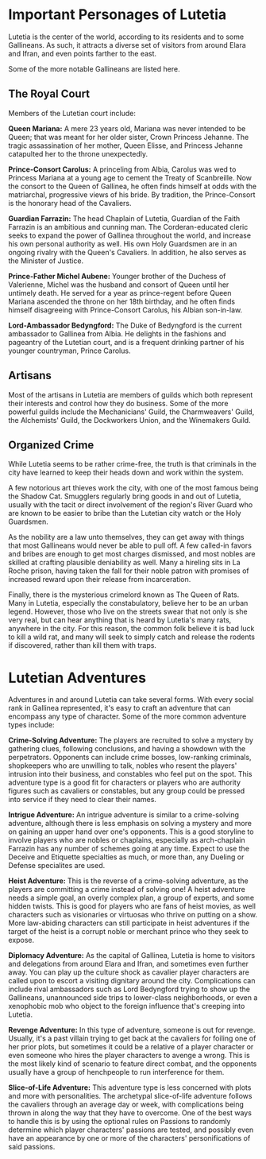 # Important Personages of Lutetia

Lutetia is the center of the world, according to its residents and to some Gallineans. As such, it
attracts a diverse set of visitors from around Elara and Ifran, and even points farther to the east.

Some of the more notable Gallineans are listed here.

## The Royal Court

Members of the Lutetian court include:

**Queen Mariana:** A mere 23 years old, Mariana was never intended to be
Queen; that was meant for her older sister, Crown Princess Jehanne. The
tragic assassination of her mother, Queen Elisse, and Princess Jehanne
catapulted her to the throne unexpectedly. 

**Prince-Consort Carolus:** A princeling from Albia, Carolus was wed to
Princess Mariana at a young age to cement the Treaty of Scanbreille. Now
the consort to the Queen of Gallinea, he often finds himself at odds
with the matriarchal, progressive views of his bride. By tradition, the
Prince-Consort is the honorary head of the Cavaliers.

**Guardian Farrazin:** The head Chaplain of Lutetia, Guardian of the Faith
Farrazin is an ambitious and cunning man. The Corderan-educated cleric
seeks to expand the power of Gallinea throughout the world, and increase
his own personal authority as well. His own Holy Guardsmen are in an
ongoing rivalry with the Queen's Cavaliers. In addition, he also serves as
the Minister of Justice.

**Prince-Father Michel Aubene:** Younger brother of the Duchess of
Valerienne, Michel was the husband and consort of Queen until her
untimely death. He served for a year as prince-regent before Queen
Mariana ascended the throne on her 18th birthday, and he often finds
himself disagreeing with Prince-Consort Carolus, his Albian son-in-law.

**Lord-Ambassador Bedyngford:** The Duke of Bedyngford is the current
ambassador to Gallinea from Albia. He delights in the fashions and
pageantry of the Lutetian court, and is a frequent drinking partner of
his younger countryman, Prince Carolus.

## Artisans

Most of the artisans in Lutetia are members of guilds which both represent
their interests and control how they do business. Some of the more powerful
guilds include the Mechanicians' Guild, the Charmweavers' Guild, the 
Alchemists' Guild, the Dockworkers Union, and the Winemakers Guild.

## Organized Crime

While Lutetia seems to be rather crime-free, the truth is that criminals in
the city have learned to keep their heads down and work within the system.

A few notorious art thieves work the city, with one of the most famous being
the Shadow Cat. Smugglers regularly bring goods in and out of Lutetia, usually
with the tacit or direct involvement of the region's River Guard who are known
to be easier to bribe than the Lutetian city watch or the Holy Guardsmen.

As the nobility are a law unto themselves, they can get away with things that
most Gallineans would never be able to pull off. A few called-in favors and
bribes are enough to get most charges dismissed, and most nobles are skilled at
crafting plausible deniability as well. Many a hireling sits in La Roche
prison, having taken the fall for their noble patron with promises of increased
reward upon their release from incarceration.

Finally, there is the mysterious crimelord known as The Queen of Rats. Many in
Lutetia, especially the constabulatory, believe her to be an urban legend. 
However, those who live on the streets swear that not only is she very real, but 
can hear anything that is heard by Lutetia's many rats, anywhere in the city.
For this reason, the common folk believe it is bad luck to kill a wild rat,
and many will seek to simply catch and release the rodents if discovered, rather
than kill them with traps.

# Lutetian Adventures

Adventures in and around Lutetia can take several forms. With every social rank
in Gallinea represented, it's easy to craft an adventure that can encompass any
type of character.  Some of the more common adventure types include:

**Crime-Solving Adventure:** The players are recruited to solve a mystery
by gathering clues, following conclusions, and having a showdown with the 
perpetrators. Opponents can include crime bosses, low-ranking criminals,
shopkeepers who are unwilling to talk, nobles who resent the players' intrusion
into their business, and constables who feel put on the spot. This adventure type
is a good fit for characters or players who are authority figures such as
cavaliers or constables, but any group could be pressed into service if they
need to clear their names.

**Intrigue Adventure:** An intrigue adventure is similar to a crime-solving
adventure, although there is less emphasis on solving a mystery and more on
gaining an upper hand over one's opponents. This is a good storyline to involve
players who are nobles or chaplains, especially as arch-chaplain Farrazin has
any number of schemes going at any time. Expect to use the Deceive and
Etiquette specialties as much, or more than, any Dueling or Defense specialites
are used.

**Heist Adventure:** This is the reverse of a crime-solving adventure, as the
players are committing a crime instead of solving one! A heist adventure needs
a simple goal, an overly complex plan, a group of experts, and some hidden twists.
This is good for players who are fans of heist movies, as well characters such
as visionaries or virtuosas who thrive on putting on a show. More law-abiding
characters can still participate in heist adventures if the target of the heist
is a corrupt noble or merchant prince who they seek to expose.

**Diplomacy Adventure:** As the capital of Gallinea, Lutetia is home to visitors
and delegations from around Elara and Ifran, and sometimes even further away.
You can play up the culture shock as cavalier player characters are called upon
to escort a visiting dignitary around the city. Complications can include rival
ambassadors such as Lord Bedyngford trying to show up the Gallineans, unannounced
side trips to lower-class neighborhoods, or even a xenophobic mob who object to
the foreign influence that's creeping into Lutetia.

**Revenge Adventure:** In this type of adventure, someone is out for revenge.
Usually, it's a past villain trying to get back at the cavaliers for foiling
one of her prior plots, but sometimes it could be a relative of a player
character or even someone who hires the player characters to avenge a wrong.
This is the most likely kind of scenario to feature direct combat, and the
opponents usually have a group of henchpeople to run interference for them.
 
**Slice-of-Life Adventure:** This adventure type is less concerned with plots and
more with personalities. The archetypal slice-of-life adventure follows the
cavaliers through an average day or week, with complications being thrown in along
the way that they have to overcome. One of the best ways to handle this is by using
the optional rules on Passions to randomly determine which player characters'
passions are tested, and possibly even have an appearance by one or more of the
characters' personifications of said passions.

